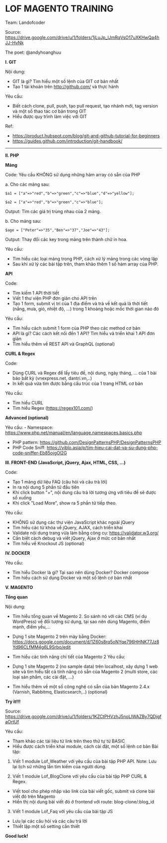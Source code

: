 # LOF MAGENTO TRAINING

Team: Landofcoder

Source: https://drive.google.com/drive/u/1/folders/1jLuJp_lJmRqVsO17uXKHwQa4hJJ-HvNk

The poet: @andyhoanghuu


**I. GIT**

Nội dung:
- GIT là gì? Tìm hiểu một số lệnh của GIT cơ bản nhất
- Tạo 1 tài khoản trên http://github.com/ và thực hành

Yêu cầu:
- Biết cách clone, pull, push, tạo pull request, tạo nhánh mới, tag version và một số thao tác cơ bản trong GIT
- Hiểu được quy trình làm việc với GIT

Ref:
- https://product.hubspot.com/blog/git-and-github-tutorial-for-beginners
- https://guides.github.com/introduction/git-handbook/

---
**II. PHP**

**Mảng**

Code:
Yêu cầu KHÔNG sử dụng những hàm array có sẵn của PHP

a. Cho các mảng sau:

```$a1 = ["a"=>"red","b"=>"green","c"=>"blue","d"=>"yellow"];```

```$a2 = ["a"=>"red","b"=>"green","c"=>"blue"];```


Output: Tìm các giá trị trùng nhau của 2 mảng.

b. Cho mảng sau:

```$age = ["Peter"=>"35","Ben"=>"37","Joe"=>"43"];```

Output: Thay đổi các key trong mảng trên thành chữ in hoa.

Yêu cầu:
- Tìm hiểu các loại mảng trong PHP, cách xử lý mảng trong các vòng lặp
- Sau khi xử lý các bài tập trên, tham khảo thêm 1 số hàm array của PHP.




**API**

Code:
- Tìm kiếm 1 API thời tiết
- Viết 1 thư viện PHP đơn giản cho API trên
- Tạo 1 form, submit vị trí của 1 địa điểm và trả về kết quả là thời tiết (nắng, mưa, gió, nhiệt độ, ...) trong 1 khoảng hoặc mốc thời gian nào đó

Yêu cầu:
- Tìm hiểu cách submit 1 form của PHP theo các method cơ bản
- API là gì? Các cách kết nối đến 1 API? Tìm hiểu và triển khai 1 API đơn giản
- Tìm hiểu thêm về REST API và GraphQL (optional)



**CURL & Regex**

Code:
- Dùng CURL và Regex để lấy tiêu đề, nội dung, ngày tháng, ... của 1 bài báo bất kỳ (vnexpress.net, dantri.vn,..)
- In kết quả vừa tìm được bằng cấu trúc của 1 trang HTML cơ bản

Yêu cầu:
- Tìm hiểu CURL
- Tìm hiểu Regex (https://regex101.com/)



**Advanced (optional)**

Yêu cầu:
	- Namespace: https://www.php.net/manual/en/language.namespaces.basics.php
- PHP pattern: https://github.com/DesignPatternsPHP/DesignPatternsPHP
- PHP Code Sniff: https://viblo.asia/p/tim-hieu-cai-dat-va-su-dung-php-code-sniffer-Eb85ojgOl2G













**III. FRONT-END (JavaScript, jQuery, Ajax, HTML, CSS, ...)**

Code:
- Tạo 1 mảng dữ liệu FAQ (câu hỏi và câu trả lời)
- In ra nội dung 5 phần tử đầu tiên
- Khi click button "+", nội dung câu trả lời tương ứng với tiêu đề sẽ được sổ xuống
- Khi click "Load More", show ra 5 phần tử tiếp theo.

Yêu cầu:
- KHÔNG sử dụng các thư viện JavaScript khác ngoài jQuery
- Tìm hiểu các từ khóa về jQuery, AJAX, cách triển khai
- Validate nội dung trang vừa làm bằng công cụ: https://validator.w3.org/
- Cần biết cách debug và viết jQuery, Ajax ở mức cơ bản nhất
- Tìm hiểu về Knockout JS (optional)











**IV. DOCKER**

Yêu cầu:
- Tìm hiểu Docker là gì? Tại sao nên dùng Docker? Docker compose
- Tìm hiểu cách sử dụng Docker và một số lệnh cơ bản nhất



**V. MAGENTO**

**Tổng quan**

Nội dung:
- Tìm hiểu tổng quan về Magento 2. So sánh nó với các CMS (ví dụ WordPress) về đối tượng sử dụng, tại sao nên dùng Magento, điểm mạnh, điểm yếu,...
- Dựng 1 site Magento 2 trên máy bằng Docker: https://docs.google.com/document/d/1Z60s8rq5oNYqe796HHNK77Jz8Yd96CLfMM4g6L9Srbo/edit

- Tìm hiểu các tính năng chi tiết của Magento 2
Yêu cầu:
- Dựng 1 site Magento 2 (no sample data) trên localhost, xây dựng 1 web site và tìm hiểu tất cả tính năng có sẵn của Magento 2 (multi store, các loại sản phẩm, các cài đặt, ...)
- Tìm hiểu thêm về một số công nghệ có sẵn của bản Magento 2.4.x (Varnish, Rabbitmq, Elasticsearch,..) (optional)

**Try it!!!**

Source: https://drive.google.com/drive/u/1/folders/1KZCtPHVzhJ5noLlWAZBy7QDjgfaOrtUf

Yêu cầu:
- Tham khảo các tài liệu từ link trên theo thứ tự từ BASIC
- Hiểu được cách triển khai module, cách cài đặt, một số lệnh cơ bản
Bài tập:
1. Viết 1 module Lof_Weather với yêu cầu của bài tập PHP API.
Note: Lưu lại lịch sử những lần tìm kiếm của người dùng.

2. Viết 1 module Lof_BlogClone  với yêu cầu của bài tập PHP CURL & Regex.
- Viết tool cho phép nhập vào link của bài viết gốc, submit và clone bài viết đó trên Magento
- Hiển thị nội dung bài viết đó ở frontend với route: blog-clone/:blog_id

3. Viết 1 module Lof_Faq với yêu cầu của bài tập JS
- Lưu lại các câu hỏi và các câu trả lời
- Thiết lập một số setting cần thiết


**Good luck!**



